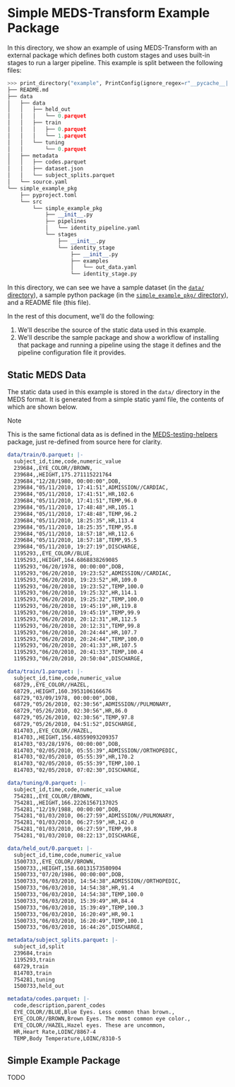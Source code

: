 # Simple MEDS-Transform Example Package

In this directory, we show an example of using MEDS-Transform with an external package which defines both
custom stages and uses built-in stages to run a larger pipeline. This example is split between the following
files:

```python
>>> print_directory("example", PrintConfig(ignore_regex=r"__pycache__|.egg-info"))
├── README.md
├── data
│   ├── data
│   │   ├── held_out
│   │   │   └── 0.parquet
│   │   ├── train
│   │   │   ├── 0.parquet
│   │   │   └── 1.parquet
│   │   └── tuning
│   │       └── 0.parquet
│   ├── metadata
│   │   ├── codes.parquet
│   │   ├── dataset.json
│   │   └── subject_splits.parquet
│   └── source.yaml
└── simple_example_pkg
    ├── pyproject.toml
    └── src
        └── simple_example_pkg
            ├── __init__.py
            ├── pipelines
            │   └── identity_pipeline.yaml
            └── stages
                ├── __init__.py
                └── identity_stage
                    ├── __init__.py
                    ├── examples
                    │   └── out_data.yaml
                    └── identity_stage.py

```

In this directory, we can see we have a sample dataset (in the [`data/` directory](data)), a sample python package (in
the [`simple_example_pkg/` directory](simple_example_pkg)), and a README file (this file).

In the rest of this document, we'll do the following:

1. We'll describe the source of the static data used in this example.
2. We'll describe the sample package and show a workflow of installing that package and running a pipeline
    using the stage it defines and the pipeline configuration file it provides.

## Static MEDS Data

The static data used in this example is stored in the `data/` directory in the MEDS format. It is generated
from a simple static yaml file, the contents of which are shown below.

> [!NOTE]
> This is the same fictional data as is defined in the
> [MEDS-testing-helpers](https://meds-testing-helpers.readthedocs.io/en/latest/) package, just re-defined from
> source here for clarity.

```yaml
data/train/0.parquet: |-
  subject_id,time,code,numeric_value
  239684,,EYE_COLOR//BROWN,
  239684,,HEIGHT,175.271115221764
  239684,"12/28/1980, 00:00:00",DOB,
  239684,"05/11/2010, 17:41:51",ADMISSION//CARDIAC,
  239684,"05/11/2010, 17:41:51",HR,102.6
  239684,"05/11/2010, 17:41:51",TEMP,96.0
  239684,"05/11/2010, 17:48:48",HR,105.1
  239684,"05/11/2010, 17:48:48",TEMP,96.2
  239684,"05/11/2010, 18:25:35",HR,113.4
  239684,"05/11/2010, 18:25:35",TEMP,95.8
  239684,"05/11/2010, 18:57:18",HR,112.6
  239684,"05/11/2010, 18:57:18",TEMP,95.5
  239684,"05/11/2010, 19:27:19",DISCHARGE,
  1195293,,EYE_COLOR//BLUE,
  1195293,,HEIGHT,164.6868838269085
  1195293,"06/20/1978, 00:00:00",DOB,
  1195293,"06/20/2010, 19:23:52",ADMISSION//CARDIAC,
  1195293,"06/20/2010, 19:23:52",HR,109.0
  1195293,"06/20/2010, 19:23:52",TEMP,100.0
  1195293,"06/20/2010, 19:25:32",HR,114.1
  1195293,"06/20/2010, 19:25:32",TEMP,100.0
  1195293,"06/20/2010, 19:45:19",HR,119.8
  1195293,"06/20/2010, 19:45:19",TEMP,99.9
  1195293,"06/20/2010, 20:12:31",HR,112.5
  1195293,"06/20/2010, 20:12:31",TEMP,99.8
  1195293,"06/20/2010, 20:24:44",HR,107.7
  1195293,"06/20/2010, 20:24:44",TEMP,100.0
  1195293,"06/20/2010, 20:41:33",HR,107.5
  1195293,"06/20/2010, 20:41:33",TEMP,100.4
  1195293,"06/20/2010, 20:50:04",DISCHARGE,

data/train/1.parquet: |-
  subject_id,time,code,numeric_value
  68729,,EYE_COLOR//HAZEL,
  68729,,HEIGHT,160.3953106166676
  68729,"03/09/1978, 00:00:00",DOB,
  68729,"05/26/2010, 02:30:56",ADMISSION//PULMONARY,
  68729,"05/26/2010, 02:30:56",HR,86.0
  68729,"05/26/2010, 02:30:56",TEMP,97.8
  68729,"05/26/2010, 04:51:52",DISCHARGE,
  814703,,EYE_COLOR//HAZEL,
  814703,,HEIGHT,156.48559093209357
  814703,"03/28/1976, 00:00:00",DOB,
  814703,"02/05/2010, 05:55:39",ADMISSION//ORTHOPEDIC,
  814703,"02/05/2010, 05:55:39",HR,170.2
  814703,"02/05/2010, 05:55:39",TEMP,100.1
  814703,"02/05/2010, 07:02:30",DISCHARGE,

data/tuning/0.parquet: |-
  subject_id,time,code,numeric_value
  754281,,EYE_COLOR//BROWN,
  754281,,HEIGHT,166.22261567137025
  754281,"12/19/1988, 00:00:00",DOB,
  754281,"01/03/2010, 06:27:59",ADMISSION//PULMONARY,
  754281,"01/03/2010, 06:27:59",HR,142.0
  754281,"01/03/2010, 06:27:59",TEMP,99.8
  754281,"01/03/2010, 08:22:13",DISCHARGE,

data/held_out/0.parquet: |-
  subject_id,time,code,numeric_value
  1500733,,EYE_COLOR//BROWN,
  1500733,,HEIGHT,158.60131573580904
  1500733,"07/20/1986, 00:00:00",DOB,
  1500733,"06/03/2010, 14:54:38",ADMISSION//ORTHOPEDIC,
  1500733,"06/03/2010, 14:54:38",HR,91.4
  1500733,"06/03/2010, 14:54:38",TEMP,100.0
  1500733,"06/03/2010, 15:39:49",HR,84.4
  1500733,"06/03/2010, 15:39:49",TEMP,100.3
  1500733,"06/03/2010, 16:20:49",HR,90.1
  1500733,"06/03/2010, 16:20:49",TEMP,100.1
  1500733,"06/03/2010, 16:44:26",DISCHARGE,

metadata/subject_splits.parquet: |-
  subject_id,split
  239684,train
  1195293,train
  68729,train
  814703,train
  754281,tuning
  1500733,held_out

metadata/codes.parquet: |-
  code,description,parent_codes
  EYE_COLOR//BLUE,Blue Eyes. Less common than brown.,
  EYE_COLOR//BROWN,Brown Eyes. The most common eye color.,
  EYE_COLOR//HAZEL,Hazel eyes. These are uncommon,
  HR,Heart Rate,LOINC/8867-4
  TEMP,Body Temperature,LOINC/8310-5
```

## Simple Example Package

TODO
